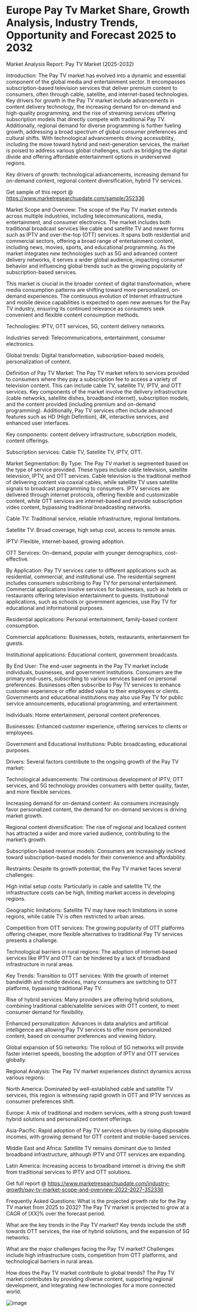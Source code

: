 # Europe Pay Tv Market Share, Growth Analysis, Industry Trends, Opportunity and Forecast 2025 to 2032
Market Analysis Report: Pay TV Market (2025-2032)

Introduction:
The Pay TV market has evolved into a dynamic and essential component of the global media and entertainment sector. It encompasses subscription-based television services that deliver premium content to consumers, often through cable, satellite, and internet-based technologies. Key drivers for growth in the Pay TV market include advancements in content delivery technology, the increasing demand for on-demand and high-quality programming, and the rise of streaming services offering subscription models that directly compete with traditional Pay TV. Additionally, regional demand for diverse programming is further fueling growth, addressing a broad spectrum of global consumer preferences and cultural shifts. With technological advancements driving accessibility, including the move toward hybrid and next-generation services, the market is poised to address various global challenges, such as bridging the digital divide and offering affordable entertainment options in underserved regions.

Key drivers of growth: technological advancements, increasing demand for on-demand content, regional content diversification, hybrid TV services.

Get sample of this report @ https://www.marketresearchupdate.com/sample/352336 

Market Scope and Overview:
The scope of the Pay TV market extends across multiple industries, including telecommunications, media, entertainment, and consumer electronics. The market includes both traditional broadcast services like cable and satellite TV and newer forms such as IPTV and over-the-top (OTT) services. It spans both residential and commercial sectors, offering a broad range of entertainment content, including news, movies, sports, and educational programming. As the market integrates new technologies such as 5G and advanced content delivery networks, it serves a wider global audience, impacting consumer behavior and influencing global trends such as the growing popularity of subscription-based services.

This market is crucial in the broader context of digital transformation, where media consumption patterns are shifting toward more personalized, on-demand experiences. The continuous evolution of Internet infrastructure and mobile device capabilities is expected to open new avenues for the Pay TV industry, ensuring its continued relevance as consumers seek convenient and flexible content consumption methods.

Technologies: IPTV, OTT services, 5G, content delivery networks.

Industries served: Telecommunications, entertainment, consumer electronics.

Global trends: Digital transformation, subscription-based models, personalization of content.


Definition of Pay TV Market:
The Pay TV market refers to services provided to consumers where they pay a subscription fee to access a variety of television content. This can include cable TV, satellite TV, IPTV, and OTT services. Key components of the market involve the delivery infrastructure (cable networks, satellite dishes, broadband internet), subscription models, and the content provided (including premium and on-demand programming). Additionally, Pay TV services often include advanced features such as HD (High Definition), 4K, interactive services, and enhanced user interfaces.

Key components: content delivery infrastructure, subscription models, content offerings.

Subscription services: Cable TV, Satellite TV, IPTV, OTT.


Market Segmentation:
By Type: The Pay TV market is segmented based on the type of service provided. These types include cable television, satellite television, IPTV, and OTT services. Cable television is the traditional method of delivering content via coaxial cables, while satellite TV uses satellite signals to broadcast programming to consumers. IPTV services are delivered through internet protocols, offering flexible and customizable content, while OTT services are internet-based and provide subscription video content, bypassing traditional broadcasting networks.

Cable TV: Traditional service, reliable infrastructure, regional limitations.

Satellite TV: Broad coverage, high setup cost, access to remote areas.

IPTV: Flexible, internet-based, growing adoption.

OTT Services: On-demand, popular with younger demographics, cost-effective.

By Application: Pay TV services cater to different applications such as residential, commercial, and institutional use. The residential segment includes consumers subscribing to Pay TV for personal entertainment. Commercial applications involve services for businesses, such as hotels or restaurants offering television entertainment to guests. Institutional applications, such as schools or government agencies, use Pay TV for educational and informational purposes.

Residential applications: Personal entertainment, family-based content consumption.

Commercial applications: Businesses, hotels, restaurants, entertainment for guests.

Institutional applications: Educational content, government broadcasts.

By End User: The end-user segments in the Pay TV market include individuals, businesses, and government institutions. Consumers are the primary end-users, subscribing to various services based on personal preferences. Businesses often subscribe to Pay TV services to enhance customer experience or offer added value to their employees or clients. Governments and educational institutions may also use Pay TV for public service announcements, educational programming, and entertainment.

Individuals: Home entertainment, personal content preferences.

Businesses: Enhanced customer experience, offering services to clients or employees.

Government and Educational Institutions: Public broadcasting, educational purposes.


Drivers:
Several factors contribute to the ongoing growth of the Pay TV market:

Technological advancements: The continuous development of IPTV, OTT services, and 5G technology provides consumers with better quality, faster, and more flexible services.

Increasing demand for on-demand content: As consumers increasingly favor personalized content, the demand for on-demand services is driving market growth.

Regional content diversification: The rise of regional and localized content has attracted a wider and more varied audience, contributing to the market’s growth.

Subscription-based revenue models: Consumers are increasingly inclined toward subscription-based models for their convenience and affordability.


Restraints:
Despite its growth potential, the Pay TV market faces several challenges:

High initial setup costs: Particularly in cable and satellite TV, the infrastructure costs can be high, limiting market access in developing regions.

Geographic limitations: Satellite TV may have reach limitations in some regions, while cable TV is often restricted to urban areas.

Competition from OTT services: The growing popularity of OTT platforms offering cheaper, more flexible alternatives to traditional Pay TV services presents a challenge.

Technological barriers in rural regions: The adoption of internet-based services like IPTV and OTT can be hindered by a lack of broadband infrastructure in rural areas.


Key Trends:
Transition to OTT services: With the growth of internet bandwidth and mobile devices, many consumers are switching to OTT platforms, bypassing traditional Pay TV.

Rise of hybrid services: Many providers are offering hybrid solutions, combining traditional cable/satellite services with OTT content, to meet consumer demand for flexibility.

Enhanced personalization: Advances in data analytics and artificial intelligence are allowing Pay TV services to offer more personalized content, based on consumer preferences and viewing history.

Global expansion of 5G networks: The rollout of 5G networks will provide faster internet speeds, boosting the adoption of IPTV and OTT services globally.


Regional Analysis:
The Pay TV market experiences distinct dynamics across various regions:

North America: Dominated by well-established cable and satellite TV services, this region is witnessing rapid growth in OTT and IPTV services as consumer preferences shift.

Europe: A mix of traditional and modern services, with a strong push toward hybrid solutions and personalized content offerings.

Asia-Pacific: Rapid adoption of Pay TV services driven by rising disposable incomes, with growing demand for OTT content and mobile-based services.

Middle East and Africa: Satellite TV remains dominant due to limited broadband infrastructure, although IPTV and OTT services are expanding.

Latin America: Increasing access to broadband internet is driving the shift from traditional services to IPTV and OTT solutions.

Get full report @ https://www.marketresearchupdate.com/industry-growth/pay-tv-market-scope-and-overview-2022-2027-352336 


Frequently Asked Questions:
What is the projected growth rate for the Pay TV market from 2025 to 2032? The Pay TV market is projected to grow at a CAGR of [XX]% over the forecast period.

What are the key trends in the Pay TV market? Key trends include the shift towards OTT services, the rise of hybrid solutions, and the expansion of 5G networks.

What are the major challenges facing the Pay TV market? Challenges include high infrastructure costs, competition from OTT platforms, and technological barriers in rural areas.

How does the Pay TV market contribute to global trends? The Pay TV market contributes by providing diverse content, supporting regional development, and integrating new technologies for a more connected world.

![image](https://github.com/user-attachments/assets/0920928f-0e07-404f-8529-2a537c6570c1)

